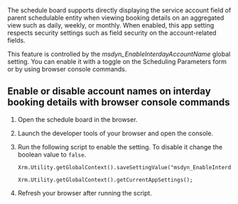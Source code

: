 The schedule board supports directly displaying the service account field of parent schedulable entity when viewing booking details on an aggregated view such as daily, weekly, or monthly. When enabled, this  app setting respects security settings such as field security on the account-related fields.

This feature is controlled by the *msdyn_EnableInterdayAccountName* global setting. You can enable it with a toggle on the Scheduling Parameters form or by using browser console commands.  

## Enable or disable account names on interday booking details with browser console commands

1. Open the schedule board in the browser. 
1. Launch the developer tools of your browser and open the console.
1. Run the following script to enable the setting. To disable it change the boolean value to `false`.

   ```
   Xrm.Utility.getGlobalContext().saveSettingValue("msdyn_EnableInterdayAccountName",true)

   Xrm.Utility.getGlobalContext().getCurrentAppSettings();
   ```

1. Refresh your browser after running the script.  
